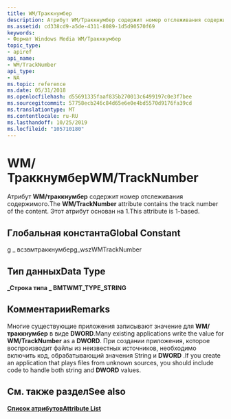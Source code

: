 ```yaml
---
title: WM/Траккнумбер
description: Атрибут WM/Траккнумбер содержит номер отслеживания содержимого. Этот атрибут основан на 1.
ms.assetid: cd338cd9-a5de-4311-8089-1d5d90570f69
keywords:
- Формат Windows Media WM/Траккнумбер
topic_type:
- apiref
api_name:
- WM/TrackNumber
api_type:
- NA
ms.topic: reference
ms.date: 05/31/2018
ms.openlocfilehash: d55691335faaf835b270013c6499197c0e3f7bee
ms.sourcegitcommit: 57758ecb246c84d65e6e0e4bd5570d9176fa39cd
ms.translationtype: MT
ms.contentlocale: ru-RU
ms.lasthandoff: 10/25/2019
ms.locfileid: "105710180"
---
```

# <a name="wmtracknumber"></a><span data-ttu-id="4ab89-105">WM/Траккнумбер</span><span class="sxs-lookup"><span data-stu-id="4ab89-105">WM/TrackNumber</span></span>

<span data-ttu-id="4ab89-106">Атрибут **WM/траккнумбер** содержит номер отслеживания содержимого.</span><span class="sxs-lookup"><span data-stu-id="4ab89-106">The **WM/TrackNumber** attribute contains the track number of the content.</span></span> <span data-ttu-id="4ab89-107">Этот атрибут основан на 1.</span><span class="sxs-lookup"><span data-stu-id="4ab89-107">This attribute is 1-based.</span></span>

## <a name="global-constant"></a><span data-ttu-id="4ab89-108">Глобальная константа</span><span class="sxs-lookup"><span data-stu-id="4ab89-108">Global Constant</span></span>

<span data-ttu-id="4ab89-109">g \_ всзвмтраккнумбер</span><span class="sxs-lookup"><span data-stu-id="4ab89-109">g\_wszWMTrackNumber</span></span>

## <a name="data-type"></a><span data-ttu-id="4ab89-110">Тип данных</span><span class="sxs-lookup"><span data-stu-id="4ab89-110">Data Type</span></span>

<span data-ttu-id="4ab89-111">**\_Строка типа \_ ВМТ**</span><span class="sxs-lookup"><span data-stu-id="4ab89-111">**WMT\_TYPE\_STRING**</span></span>

## <a name="remarks"></a><span data-ttu-id="4ab89-112">Комментарии</span><span class="sxs-lookup"><span data-stu-id="4ab89-112">Remarks</span></span>

<span data-ttu-id="4ab89-113">Многие существующие приложения записывают значение для **WM/траккнумбер** в виде **DWORD**.</span><span class="sxs-lookup"><span data-stu-id="4ab89-113">Many existing applications write the value for **WM/TrackNumber** as a **DWORD**.</span></span> <span data-ttu-id="4ab89-114">При создании приложения, которое воспроизводит файлы из неизвестных источников, необходимо включить код, обрабатывающий значения String и **DWORD** .</span><span class="sxs-lookup"><span data-stu-id="4ab89-114">If you create an application that plays files from unknown sources, you should include code to handle both string and **DWORD** values.</span></span>

## <a name="see-also"></a><span data-ttu-id="4ab89-115">См. также раздел</span><span class="sxs-lookup"><span data-stu-id="4ab89-115">See also</span></span>

<dl> <dt>

[<span data-ttu-id="4ab89-116">**Список атрибутов**</span><span class="sxs-lookup"><span data-stu-id="4ab89-116">**Attribute List**</span></span>](attribute-list.md)
</dt> </dl>

 

 




